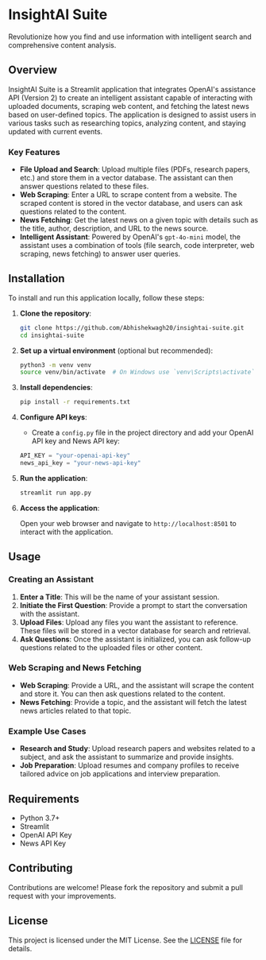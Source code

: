 # InsightAI Suite

Revolutionize how you find and use information with intelligent search and comprehensive content analysis.

## Overview

InsightAI Suite is a Streamlit application that integrates OpenAI's assistance API (Version 2) to create an intelligent assistant capable of interacting with uploaded documents, scraping web content, and fetching the latest news based on user-defined topics. The application is designed to assist users in various tasks such as researching topics, analyzing content, and staying updated with current events.

### Key Features

- **File Upload and Search**: Upload multiple files (PDFs, research papers, etc.) and store them in a vector database. The assistant can then answer questions related to these files.
- **Web Scraping**: Enter a URL to scrape content from a website. The scraped content is stored in the vector database, and users can ask questions related to the content.
- **News Fetching**: Get the latest news on a given topic with details such as the title, author, description, and URL to the news source.
- **Intelligent Assistant**: Powered by OpenAI's `gpt-4o-mini` model, the assistant uses a combination of tools (file search, code interpreter, web scraping, news fetching) to answer user queries.

## Installation

To install and run this application locally, follow these steps:

1. **Clone the repository**:

    ```bash
    git clone https://github.com/Abhishekwagh20/insightai-suite.git
    cd insightai-suite
    ```

2. **Set up a virtual environment** (optional but recommended):

    ```bash
    python3 -m venv venv
    source venv/bin/activate  # On Windows use `venv\Scripts\activate`
    ```

3. **Install dependencies**:

    ```bash
    pip install -r requirements.txt
    ```

4. **Configure API keys**:

    - Create a `config.py` file in the project directory and add your OpenAI API key and News API key:

    ```python
    API_KEY = "your-openai-api-key"
    news_api_key = "your-news-api-key"
    ```

5. **Run the application**:

    ```bash
    streamlit run app.py
    ```

6. **Access the application**:

    Open your web browser and navigate to `http://localhost:8501` to interact with the application.

## Usage

### Creating an Assistant

1. **Enter a Title**: This will be the name of your assistant session.
2. **Initiate the First Question**: Provide a prompt to start the conversation with the assistant.
3. **Upload Files**: Upload any files you want the assistant to reference. These files will be stored in a vector database for search and retrieval.
4. **Ask Questions**: Once the assistant is initialized, you can ask follow-up questions related to the uploaded files or other content.

### Web Scraping and News Fetching

- **Web Scraping**: Provide a URL, and the assistant will scrape the content and store it. You can then ask questions related to the content.
- **News Fetching**: Provide a topic, and the assistant will fetch the latest news articles related to that topic.

### Example Use Cases

- **Research and Study**: Upload research papers and websites related to a subject, and ask the assistant to summarize and provide insights.
- **Job Preparation**: Upload resumes and company profiles to receive tailored advice on job applications and interview preparation.

## Requirements

- Python 3.7+
- Streamlit
- OpenAI API Key
- News API Key

## Contributing

Contributions are welcome! Please fork the repository and submit a pull request with your improvements.

## License

This project is licensed under the MIT License. See the [LICENSE](./LICENSE) file for details.



